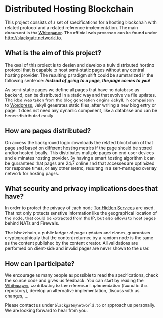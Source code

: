 # Distributed Hosting Blockchain

This project consists of a set of specifications for a hosting blockchain with
related protocol and a related reference implementation. The main document is
the [Whitepaper]. The official web presence can be found under
http://blackgate.networld.to.

## What is the aim of this project?

The goal of this project is to design and develop a truly distributed hosting
protocol that is capable to host semi-static pages without any central
hosting provider. The resulting paradigm shift could be summarized in the
following sentence: _**Instead of going to a page, the page comes to you!**_

As semi-static pages we define all pages that have no database as backend,
can be distributed in a static way and that evolve via file updates. The idea
was taken from the blog generation engine [Jekyll]. In comparison to
[Wordpress], Jekyll generates static files, after writing a new blog entry or
page. It does not need any dynamic component, like a database and can be hence
distributed easily.

## How are pages distributed?

On access the background logic downloads the related blockchain of that page
and based on different hosting metrics if the page should be stored and/or
hosted locally. This distributes multiple pages on end-user devices and
eliminates hosting provider. By having a smart hosting algorithm it can be
guaranteed that pages are 24/7 online and that accesses are optimized  for
response times, or any other metric, resulting in a self-managed overlay
network for hosting pages.

## What security and privacy implications does that have?

In order to protect the privacy of each node [Tor Hidden Services] are used.
That not only protects senstive information like the geographical location of
the node, that could be extracted from the IP, but also allows to host pages
behind NATs and Firewalls.

The blockchain, a public ledger of page updates and clones, guarantees
cryptographically that the content returned by a random node is the same as the
content published by the content creator. All validations are performed on
client-side and invalid pages are never shown to the user.

## How can I participate?

We encourage as many people as possible to read the specifications, check the
source code and gives us feedback. You can start by reading the [Whitepaper],
contributing to the reference implementation (found in this repository),
develop an alternative implementation, discuss with us changes, ...

Please contact us under `blackgate@networld.to` or approach us personally. We are looking forward to hear from you.

[Whitepaper]: https://github.com/networld-to/blackgate/raw/master/whitepaper/distributed_hosting_whitepaper.pdf "Distributed Hosting Whitepaper"
[Jekyll]: http://jekyllrb.com/ "Jekyll "
[Wordpress]: https://wordpress.org/ "Wordpress"
[Tor Hidden Services]: https://www.torproject.org/docs/hidden-services.html.en "Tor Hidden Services"
